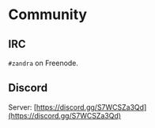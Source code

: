 # Community

## IRC

`#zandra` on Freenode.

## Discord

Server: [https://discord.gg/S7WCSZa3Qd](https://discord.gg/S7WCSZa3Qd)
